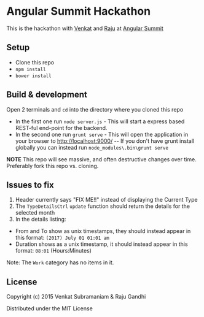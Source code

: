 # Angular Summit Hackathon

This is the hackathon with [Venkat](https://twitter.com/venkat_s) and [Raju](https://twitter.com/looselytyped) at [Angular Summit](https://angularsummit.com/conference/boston/2015/09/home)

## Setup

- Clone this repo
- `npm install`
- `bower install`

## Build & development

Open 2 terminals and `cd` into the directory where you cloned this repo

- In the first one run `node server.js` - This will start a express based REST-ful end-point for the backend.
- In the second one run `grunt serve` - This will open the application in your browser to [http://localhost:9000/](http://localhost:9000/)
-- If you don't have grunt install globally you can instead run `node_modules\.bin\grunt serve`

**NOTE** This repo will see massive, and often destructive changes over time. Preferably fork this repo vs. cloning. 

## Issues to fix

1. Header currently says "FIX ME!!" instead of displaying the Current Type
2. The `TypeDetailsCtrl` `update` function should return the details for the selected month
3. In the details listing:
  - From and To show as unix timestamps, they should instead appear in this format: `(2017) July 01 01:01 am`
  - Duration shows as a unix timestamp, it should instead appear in this format: `08:01` (Hours:Minutes)

Note: The `Work` category has no items in it.

## License

Copyright (c) 2015 Venkat Subramaniam & Raju Gandhi

Distributed under the MIT License
